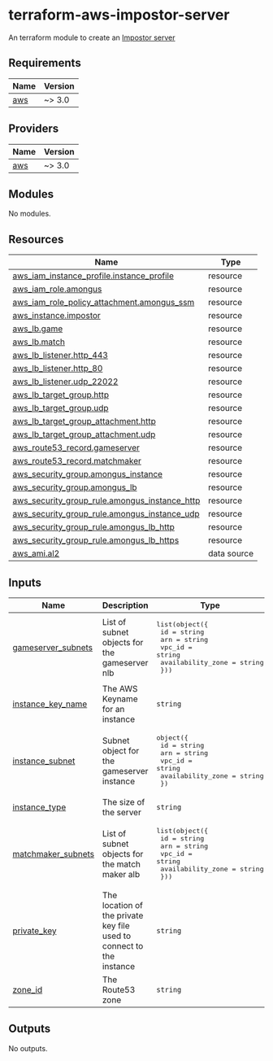 # terraform-aws-impostor-server
An terraform module to create an [Impostor server](https://github.com/Impostor/Impostor)

<!-- BEGIN_TF_DOCS -->
## Requirements

| Name | Version |
|------|---------|
| <a name="requirement_aws"></a> [aws](#requirement\_aws) | ~> 3.0 |

## Providers

| Name | Version |
|------|---------|
| <a name="provider_aws"></a> [aws](#provider\_aws) | ~> 3.0 |

## Modules

No modules.

## Resources

| Name | Type |
|------|------|
| [aws_iam_instance_profile.instance_profile](https://registry.terraform.io/providers/hashicorp/aws/latest/docs/resources/iam_instance_profile) | resource |
| [aws_iam_role.amongus](https://registry.terraform.io/providers/hashicorp/aws/latest/docs/resources/iam_role) | resource |
| [aws_iam_role_policy_attachment.amongus_ssm](https://registry.terraform.io/providers/hashicorp/aws/latest/docs/resources/iam_role_policy_attachment) | resource |
| [aws_instance.impostor](https://registry.terraform.io/providers/hashicorp/aws/latest/docs/resources/instance) | resource |
| [aws_lb.game](https://registry.terraform.io/providers/hashicorp/aws/latest/docs/resources/lb) | resource |
| [aws_lb.match](https://registry.terraform.io/providers/hashicorp/aws/latest/docs/resources/lb) | resource |
| [aws_lb_listener.http_443](https://registry.terraform.io/providers/hashicorp/aws/latest/docs/resources/lb_listener) | resource |
| [aws_lb_listener.http_80](https://registry.terraform.io/providers/hashicorp/aws/latest/docs/resources/lb_listener) | resource |
| [aws_lb_listener.udp_22022](https://registry.terraform.io/providers/hashicorp/aws/latest/docs/resources/lb_listener) | resource |
| [aws_lb_target_group.http](https://registry.terraform.io/providers/hashicorp/aws/latest/docs/resources/lb_target_group) | resource |
| [aws_lb_target_group.udp](https://registry.terraform.io/providers/hashicorp/aws/latest/docs/resources/lb_target_group) | resource |
| [aws_lb_target_group_attachment.http](https://registry.terraform.io/providers/hashicorp/aws/latest/docs/resources/lb_target_group_attachment) | resource |
| [aws_lb_target_group_attachment.udp](https://registry.terraform.io/providers/hashicorp/aws/latest/docs/resources/lb_target_group_attachment) | resource |
| [aws_route53_record.gameserver](https://registry.terraform.io/providers/hashicorp/aws/latest/docs/resources/route53_record) | resource |
| [aws_route53_record.matchmaker](https://registry.terraform.io/providers/hashicorp/aws/latest/docs/resources/route53_record) | resource |
| [aws_security_group.amongus_instance](https://registry.terraform.io/providers/hashicorp/aws/latest/docs/resources/security_group) | resource |
| [aws_security_group.amongus_lb](https://registry.terraform.io/providers/hashicorp/aws/latest/docs/resources/security_group) | resource |
| [aws_security_group_rule.amongus_instance_http](https://registry.terraform.io/providers/hashicorp/aws/latest/docs/resources/security_group_rule) | resource |
| [aws_security_group_rule.amongus_instance_udp](https://registry.terraform.io/providers/hashicorp/aws/latest/docs/resources/security_group_rule) | resource |
| [aws_security_group_rule.amongus_lb_http](https://registry.terraform.io/providers/hashicorp/aws/latest/docs/resources/security_group_rule) | resource |
| [aws_security_group_rule.amongus_lb_https](https://registry.terraform.io/providers/hashicorp/aws/latest/docs/resources/security_group_rule) | resource |
| [aws_ami.al2](https://registry.terraform.io/providers/hashicorp/aws/latest/docs/data-sources/ami) | data source |

## Inputs

| Name | Description | Type | Default | Required |
|------|-------------|------|---------|:--------:|
| <a name="input_gameserver_subnets"></a> [gameserver\_subnets](#input\_gameserver\_subnets) | List of subnet objects for the gameserver nlb | <pre>list(object({<br>    id                = string<br>    arn               = string<br>    vpc_id            = string<br>    availability_zone = string<br>  }))</pre> | n/a | yes |
| <a name="input_instance_key_name"></a> [instance\_key\_name](#input\_instance\_key\_name) | The AWS Keyname for an instance | `string` | n/a | yes |
| <a name="input_instance_subnet"></a> [instance\_subnet](#input\_instance\_subnet) | Subnet object for the gameserver instance | <pre>object({<br>    id                = string<br>    arn               = string<br>    vpc_id            = string<br>    availability_zone = string<br>  })</pre> | n/a | yes |
| <a name="input_instance_type"></a> [instance\_type](#input\_instance\_type) | The size of the server | `string` | `"t3a.micro"` | no |
| <a name="input_matchmaker_subnets"></a> [matchmaker\_subnets](#input\_matchmaker\_subnets) | List of subnet objects for the match maker alb | <pre>list(object({<br>    id                = string<br>    arn               = string<br>    vpc_id            = string<br>    availability_zone = string<br>  }))</pre> | n/a | yes |
| <a name="input_private_key"></a> [private\_key](#input\_private\_key) | The location of the private key file used to connect to the instance | `string` | n/a | yes |
| <a name="input_zone_id"></a> [zone\_id](#input\_zone\_id) | The Route53 zone | `string` | n/a | yes |

## Outputs

No outputs.
<!-- END_TF_DOCS -->
